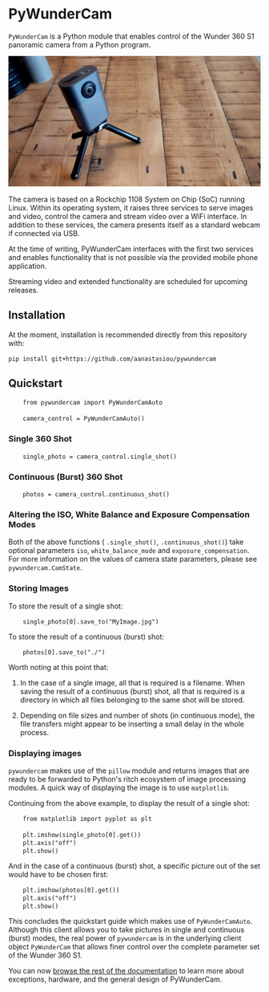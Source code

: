 # PyWunderCam

`PyWunderCam` is a Python module that enables control of the Wunder 360 S1 panoramic camera from a Python program.

![](doc/source/_static/Wunder360S1.jpg)

The camera is based on a Rockchip 1108 System on Chip (SoC) running Linux. 
Within its operating system, it raises three services to serve images and video, control the camera and stream video 
over a WiFi interface. In addition to these services, the camera presents itself as a standard webcam if connected 
via USB. 

At the time of writing, PyWunderCam interfaces with the first two services and enables functionality that is not 
possible via the provided mobile phone application. 

Streaming video and extended functionality are scheduled for upcoming releases.

## Installation

At the moment, installation is recommended directly from this repository with:

```
pip install git+https://github.com/aanastasiou/pywundercam
```


## Quickstart

```
    from pywundercam import PyWunderCamAuto
    
    camera_control = PyWunderCamAuto()
```    

### Single 360 Shot

```
    single_photo = camera_control.single_shot()
```


### Continuous (Burst) 360 Shot

```
    photos = camera_control.continuous_shot()
```

### Altering the ISO, White Balance and Exposure Compensation Modes

Both of the above functions ( `.single_shot()`, `.continuous_shot()`) take optional parameters 
`iso`, `white_balance_mode` and `exposure_compensation`. For more information on the values of 
camera state parameters, please see `pywundercam.CamState`.

### Storing Images

To store the result of a single shot:

```
    single_photo[0].save_to("MyImage.jpg")
```

To store the result of a continuous (burst) shot:

```
    photos[0].save_to("./")
```    

Worth noting at this point that:

1. In the case of a single image, all that is required is a filename. When saving 
   the result of a continuous (burst) shot, all that is required is a directory 
   in which all files belonging to the same shot will be stored.

2. Depending on file sizes and number of shots (in continuous mode), the file transfers 
   might appear to be inserting a small delay in the whole process.
       
### Displaying images

`pywundercam` makes use of the `pillow` module and returns images that are ready to be forwarded to 
Python's ritch ecosystem of image processing modules. A quick way of displaying the image is to use `matplotlib`.

Continuing from the above example, to display the result of a single shot:

```
    from matplotlib import pyplot as plt
    
    plt.imshow(single_photo[0].get())
    plt.axis("off")
    plt.show()
```
    
And in the case of a continuous (burst) shot, a specific picture out of the set would have to be chosen first:

```
    plt.imshow(photos[0].get())
    plt.axis("off")
    plt.show()
```


This concludes the quickstart guide which makes use of `PyWunderCamAuto`. Although this client allows you to take 
pictures in single and continuous (burst) modes, the real power of `pywundercam` is in the underlying client object 
`PyWunderCam` that allows finer control over the complete parameter set of the Wunder 360 S1.

You can now [browse the rest of the documentation](https://pywundercam.readthedocs.io/en/latest/) to learn more about exceptions, hardware, and the general design of PyWunderCam.
